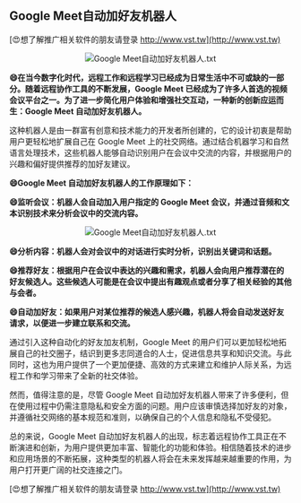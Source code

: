 ## **Google Meet自动加好友机器人**

[😍想了解推广相关软件的朋友请登录 http://www.vst.tw](http://www.vst.tw)

 <center><img src="https://vst.tw/MP4/tuiguang/png/0.png" alt="Google Meet自动加好友机器人.txt"></center>

**😄在当今数字化时代，远程工作和远程学习已经成为日常生活中不可或缺的一部分。随着远程协作工具的不断发展，Google Meet 已经成为了许多人首选的视频会议平台之一。为了进一步简化用户体验和增强社交互动，一种新的创新应运而生：Google Meet 自动加好友机器人。**

这种机器人是由一群富有创意和技术能力的开发者所创建的，它的设计初衷是帮助用户更轻松地扩展自己在 Google Meet 上的社交网络。通过结合机器学习和自然语言处理技术，这些机器人能够自动识别用户在会议中交流的内容，并根据用户的兴趣和偏好提供推荐的加好友建议。

**😄Google Meet 自动加好友机器人的工作原理如下：**

**😄监听会议：机器人会自动加入用户指定的 Google Meet 会议，并通过音频和文本识别技术来分析会议中的交流内容。**

 <center><img src="https://vst.tw/MP4/tuiguang/png/3.png" alt="Google Meet自动加好友机器人.txt"></center>

**😄分析内容：机器人会对会议中的对话进行实时分析，识别出关键词和话题。**

**😄推荐好友：根据用户在会议中表达的兴趣和需求，机器人会向用户推荐潜在的好友候选人。这些候选人可能是在会议中提出有趣观点或者分享了相关经验的其他与会者。**

**😄自动加好友：如果用户对某位推荐的候选人感兴趣，机器人将会自动发送好友请求，以便进一步建立联系和交流。**

通过引入这种自动化的好友加友机制，Google Meet 的用户们可以更加轻松地拓展自己的社交圈子，结识到更多志同道合的人士，促进信息共享和知识交流。与此同时，这也为用户提供了一个更加便捷、高效的方式来建立和维护人际关系，为远程工作和学习带来了全新的社交体验。

然而，值得注意的是，尽管 Google Meet 自动加好友机器人带来了许多便利，但在使用过程中仍需注意隐私和安全方面的问题。用户应该审慎选择加好友的对象，并遵循社交网络的基本规范和准则，以确保自己的个人信息和隐私不受侵犯。

总的来说，Google Meet 自动加好友机器人的出现，标志着远程协作工具正在不断演进和创新，为用户提供更加丰富、智能化的功能和体验。相信随着技术的进步和应用场景的不断拓展，这种类型的机器人将会在未来发挥越来越重要的作用，为用户打开更广阔的社交连接之门。

[😍想了解推广相关软件的朋友请登录 http://www.vst.tw](http://www.vst.tw)



